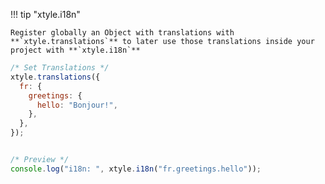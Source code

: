 !!! tip "xtyle.i18n"

    Register globally an Object with translations with **`xtyle.translations`** to later use those translations inside your project with **`xtyle.i18n`**


```js
/* Set Translations */
xtyle.translations({
  fr: {
    greetings: {
      hello: "Bonjour!",
    },
  },
});


/* Preview */
console.log("i18n: ", xtyle.i18n("fr.greetings.hello"));
```